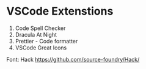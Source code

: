 # VSCode Extenstions
1. Code Spell Checker
2. Dracula At Night
3. Prettier - Code formatter
4. VSCode Great Icons

Font: Hack https://github.com/source-foundry/Hack/
